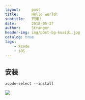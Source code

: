 ```yaml
---
layout:     post
title:      Hello world!
subtitle:   开博！
date:       2018-05-27
author:     Stranger
header-img: img/post-bg-kuaidi.jpg
catalog: true
tags:
    - Xcode
    - iOS
---
```


## 安装

    xcode-select --install

![](https://upload-images.jianshu.io/upload_images/545662-f9031dfcce085f8f.png?imageMogr2/auto-orient/strip%7CimageView2/2/w/459)
